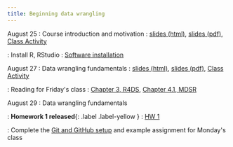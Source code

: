 ```yaml
---
title: Beginning data wrangling
---
```


August 25
: Course introduction and motivation
  : [slides (html)](https://sta279-f25.github.io/slides/lecture_01.html), [slides (pdf)](https://sta279-f25.github.io/slides/lecture_01.pdf), [Class Activity](https://sta279-f25.github.io/class_activities/ca_01_handout.pdf)

: Install R, RStudio
  : [Software installation](https://sta279-f25.github.io/resources/r_installation/)

August 27
: Data wrangling fundamentals
  : [slides (html)](https://sta279-f25.github.io/slides/lecture_02.html), [slides (pdf)](https://sta279-f25.github.io/slides/lecture_02.pdf), [Class Activity](https://sta279-f25.github.io/class_activities/ca_02.html)

: Reading for Friday's class
  : [Chapter 3, R4DS](https://r4ds.hadley.nz/data-transform.html), [Chapter 4.1, MDSR](https://mdsr-book.github.io/mdsr3e/04-dataI.html)

August 29
: Data wrangling fundamentals

: **Homework 1 released**{: .label .label-yellow }
  : [HW 1](https://sta279-f25.github.io/homework/hw_01.html)
  
: Complete the [Git and GitHub setup](https://sta279-f25.github.io/resources/github_instructions/) and example assignment for Monday's class

